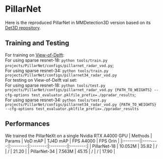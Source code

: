 # PillarNet
Here is the reproduced PillarNet in MMDetection3D version based on its [Det3D repository](https://github.com/VISION-SJTU/PillarNet).

## Training and Testing
For training on [View-of-Delft](https://github.com/tudelft-iv/view-of-delft-dataset):\
   For using sparse resnet-18: `python tools/train.py projects/PillarNet/configs/pillarnet_radar_vod.py`;\
   For using sparse resnet-34: `python tools/train.py projects/PillarNet/configs/pillarnet34_radar_vod.py`\
For testing on View-of-Delft val set:\
   For using sparse resnet-18: `python tools/test.py projects/PillarNet/configs/pillarnet_radar_vod.py {PATH_TO_WEIGHTS} --cfg-options test_evaluator.pklfile_prefix=./ppradar_results`;\
   For using sparse resnet-34: `python tools/test.py projects/PillarNet/configs/pillarnet34_radar_vod.py {PATH_TO_WEIGHTS} --cfg-options test_evaluator.pklfile_prefix=./ppradar_results`

## Performances
We trained the PillarNeXt on a single Nvidia RTX A4000 GPU
| Methods | Params | VoD mAP | TJ4D mAP | FPS A4000 | FPS Orin |
|:--------:|:--------:|:--------:|:--------:|:--------:|:--------:|
| PillarNet-18 | 10.052M | 35.82 | / | / | 21.20 |
| PillarNet-34 | 7.563M | 45.15 | / | / | 17.90 |
